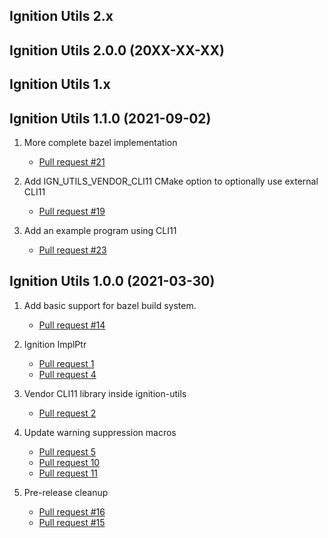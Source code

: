 ## Ignition Utils 2.x

## Ignition Utils 2.0.0 (20XX-XX-XX)

## Ignition Utils 1.x

## Ignition Utils 1.1.0 (2021-09-02)

1. More complete bazel implementation
    * [Pull request #21](https://github.com/ignitionrobotics/ign-utils/pull/21)

1. Add IGN_UTILS_VENDOR_CLI11 CMake option to optionally use external CLI11
    * [Pull request #19](https://github.com/ignitionrobotics/ign-utils/pull/19)

1. Add an example program using CLI11
    * [Pull request #23](https://github.com/ignitionrobotics/ign-utils/pull/23)

## Ignition Utils 1.0.0 (2021-03-30)

1. Add basic support for bazel build system.
    * [Pull request #14](https://github.com/ignitionrobotics/ign-utils/pull/14)

1. Ignition ImplPtr
    * [Pull request 1](https://github.com/ignitionrobotics/ign-utils/pull/1)
    * [Pull request 4](https://github.com/ignitionrobotics/ign-utils/pull/4)

1. Vendor CLI11 library inside ignition-utils
    * [Pull request 2](https://github.com/ignitionrobotics/ign-utils/pull/2)

1. Update warning suppression macros
    * [Pull request 5](https://github.com/ignitionrobotics/ign-utils/pull/5)
    * [Pull request 10](https://github.com/ignitionrobotics/ign-utils/pull/10)
    * [Pull request 11](https://github.com/ignitionrobotics/ign-utils/pull/11)

1. Pre-release cleanup
    * [Pull request #16](https://github.com/ignitionrobotics/ign-utils/pull/16)
    * [Pull request #15](https://github.com/ignitionrobotics/ign-utils/pull/15)

